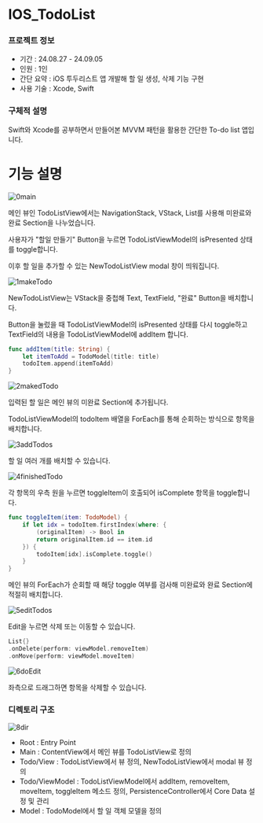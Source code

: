 # IOS_TodoList

### 프로젝트 정보

- 기간 : 24.08.27 - 24.09.05
- 인원 : 1인
- 간단 요약 : iOS 투두리스트 앱 개발해 할 일 생성, 삭제 기능 구현 
- 사용 기술 : Xcode, Swift

### 구체적 설명

Swift와 Xcode를 공부하면서 만들어본 MVVM 패턴을 활용한 간단한 To-do list 앱입니다. 

# 기능 설명

![0main](https://github.com/user-attachments/assets/8eebae7b-18ce-48e1-bd79-e1dc69d27e14)

메인 뷰인 TodoListView에서는 NavigationStack, VStack, List를 사용해 미완료와 완료 Section을 나누었습니다.

사용자가 "할일 만들기" Button을 누르면 TodoListViewModel의 isPresented 상태를 toggle합니다. 

이후 할 일을 추가할 수 있는 NewTodoListView modal 창이 띄워집니다.  

![1makeTodo](https://github.com/user-attachments/assets/5456063e-94da-47fb-a87f-2ae9d84722fa)

NewTodoListView는 VStack을 중첩해 Text, TextField, "완료" Button을 배치합니다.

Button을 눌렀을 때 TodoListViewModel의 isPresented 상태를 다시 toggle하고 TextField의 내용을 TodoListViewModel에 addItem 합니다. 

```swift
func addItem(title: String) {
    let itemToAdd = TodoModel(title: title)
    todoItem.append(itemToAdd)
}
```

![2makedTodo](https://github.com/user-attachments/assets/83b68f57-304a-4f1b-a5f6-4a6dc0ab45f1)

입력된 할 일은 메인 뷰의 미완료 Section에 추가됩니다. 

TodoListViewModel의 todoItem 배열을 ForEach를 통해 순회하는 방식으로 항목을 배치합니다. 

![3addTodos](https://github.com/user-attachments/assets/447af836-f865-46d9-be27-efcbcb56bbe0)

할 일 여러 개를 배치할 수 있습니다. 

![4finishedTodo](https://github.com/user-attachments/assets/2c5e3fc9-d537-4f79-ab70-c7865fffdee7)

각 항목의 우측 원을 누르면 toggleItem이 호출되어 isComplete 항목을 toggle합니다. 

```swift
func toggleItem(item: TodoModel) {
    if let idx = todoItem.firstIndex(where: {
        (originalItem) -> Bool in
        return originalItem.id == item.id
    }) {
        todoItem[idx].isComplete.toggle()
    }
}
```

메인 뷰의 ForEach가 순회할 때 해당 toggle 여부를 검사해 미완료와 완료 Section에 적절히 배치합니다. 

![5editTodos](https://github.com/user-attachments/assets/01a3b193-612b-46f7-a044-05c2f8b67f75)

Edit을 누르면 삭제 또는 이동할 수 있습니다. 

```swift
List{}
.onDelete(perform: viewModel.removeItem)
.onMove(perform: viewModel.moveItem)
```

![6doEdit](https://github.com/user-attachments/assets/02cff1d2-6d03-481d-93d7-32f963e832da)

좌측으로 드래그하면 항목을 삭제할 수 있습니다. 

### 디렉토리 구조

![8dir](https://github.com/user-attachments/assets/017edd15-5656-4397-80c8-36dca446124b)

- Root : Entry Point
- Main : ContentView에서 메인 뷰를 TodoListView로 정의
- Todo/View : TodoListView에서 뷰 정의, NewTodoListView에서 modal 뷰 정의
- Todo/ViewModel : TodoListViewModel에서 addItem, removeItem, moveItem, toggleItem 메소드 정의, PersistenceController에서 Core Data 설정 및 관리
- Model : TodoModel에서 할 일 객체 모델을 정의


  

